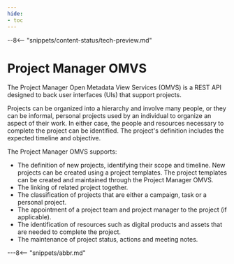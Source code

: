 ```yaml
---
hide:
- toc
---
```


<!-- SPDX-License-Identifier: CC-BY-4.0 -->
<!-- Copyright Contributors to the Egeria project. -->

--8<-- "snippets/content-status/tech-preview.md"

# Project Manager OMVS

The Project Manager Open Metadata View Services (OMVS) is a REST API designed to back user interfaces (UIs) that support projects.

Projects can be organized into a hierarchy and involve many people, or they can be informal, personal projects used by an individual to organize an aspect of their work.  In either case, the people and resources necessary to complete the project can be identified.  The project's definition includes the expected timeline and objective.

The Project Manager OMVS supports:

* The definition of new projects, identifying their scope and timeline.  New projects can be created using a project templates.  The project templates can be created and maintained through the Project Manager OMVS.
* The linking of related project together.
* The classification of projects that are either a campaign, task or a personal project.
* The appointment of a project team and project manager to the project (if applicable).
* The identification of resources such as digital products and assets that are needed to complete the project.
* The maintenance of project status, actions and meeting notes.





---8<-- "snippets/abbr.md"






